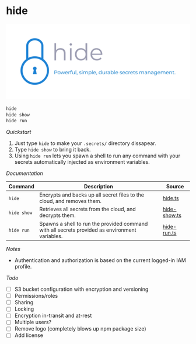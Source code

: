 # hide

<img src="logo-color.png" alt="hide - Powerful, simple, durable secrets management.">

```sh
hide
hide show
hide run
```

*Quickstart*

1) Just type `hide` to make your `.secrets/` directory dissapear.
2) Type `hide show` to bring it back.
3) Using `hide run` lets you spawn a shell to run any command with your secrets automatically injected as environment variables.

*Documentation*

| Command     | Description                                                                                    | Source                         |
| ----------- | ---------------------------------------------------------------------------------------------- | ------------------------------ |
| `hide`      | Encrypts and backs up all secret files to the cloud, and removes them.                         | [hide.ts](./hide.ts)           |
| `hide show` | Retrieves all secrets from the cloud, and decrypts them.                                       | [hide-show.ts](./hide-show.ts) |
| `hide run`  | Spawns a shell to run the provided command with all secrets provided as environment variables. | [hide-run.ts](./hide-run.ts)   |

*Notes*

- Authentication and authorization is based on the current logged-in IAM profile.

*Todo*

- [ ] S3 bucket configuration with encryption and versioning
- [ ] Permissions/roles
- [ ] Sharing
- [ ] Locking
- [ ] Encryption in-transit and at-rest
- [ ] Multiple users?
- [ ] Remove logo (completely blows up npm package size)
- [ ] Add license